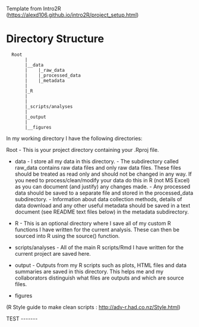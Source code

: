 Template from Intro2R (https://alexd106.github.io/intro2R/project_setup.html)

# Directory Structure
      Root 
           |
           |__data
           |    |_raw_data
           |    |_processed_data
           |    |_metadata
           |
           |_R
           |
           |
           |_scripts/analyses
           |
           |_output
           |
           |__figures

In my working directory I have the following directories:

Root - This is your project directory containing your .Rproj file.
  - data - I store all my data in this directory.
        - The subdirectory called raw_data contains raw data files and only raw data files. These files should be treated as read only and should not be changed in any way. If you need to process/clean/modify your data do this in R (not MS Excel) as you can document (and justify) any changes made.
        - Any processed data should be saved to a separate file and stored in the processed_data subdirectory.
        - Information about data collection methods, details of data download and any other useful metadata should be saved in a text document (see README text files below) in the metadata subdirectory.

- R - This is an optional directory where I save all of my custom R functions I have written for the current analysis. These can then be sourced into R using the source() function.

- scripts/analyses - All of the main R scripts/Rmd I have written for the current project are saved here.

- output - Outputs from my R scripts such as plots, HTML files and data summaries are saved in this directory. This helps me and my collaborators distinguish what files are outputs and which are source files.
- figures 


(R Style guide to make clean scripts : http://adv-r.had.co.nz/Style.html)


TEST -------
